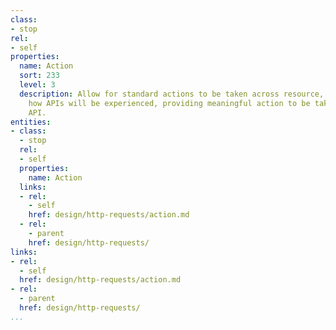 ```yaml
---
class:
- stop
rel:
- self
properties:
  name: Action
  sort: 233
  level: 3
  description: Allow for standard actions to be taken across resource, but also reflect
    how APIs will be experienced, providing meaningful action to be taken around any
    API.
entities:
- class:
  - stop
  rel:
  - self
  properties:
    name: Action
  links:
  - rel:
    - self
    href: design/http-requests/action.md
  - rel:
    - parent
    href: design/http-requests/
links:
- rel:
  - self
  href: design/http-requests/action.md
- rel:
  - parent
  href: design/http-requests/
...
```

